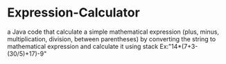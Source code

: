 # Expression-Calculator
a Java code that calculate a simple mathematical expression (plus, minus, multiplication, division, between parentheses) by converting the string to mathematical expression and calculate it using stack Ex:"14*(7+3-(30/5)+17)-9"
